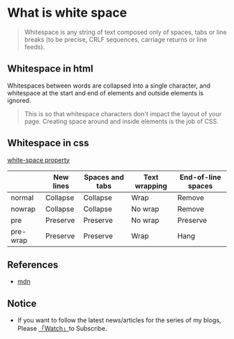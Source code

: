 # What is white space 

> Whitespace is any string of text composed only of spaces, tabs or line breaks (to be precise, CRLF sequences, carriage returns or line feeds). 

## Whitespace in html

Whitespaces between words are collapsed into a single character, and whitespace at the start and end of elements and outside elements is ignored.

> This is so that whitespace characters don't impact the layout of your page. Creating space around and inside elements is the job of CSS.

## Whitespace in css

[white-space property](https://developer.mozilla.org/en-US/docs/Web/CSS/white-space)

|           | New lines |  Spaces and tabs  |  Text wrapping  |  End-of-line spaces |
|-----------|-----------|-------------------|-----------------|---------------------|
| normal    | Collapse  | Collapse          | Wrap            | Remove              |
| nowrap    | Collapse  | Collapse          | No wrap         | Remove              |
| pre       | Preserve  | Preserve          | No wrap         | Preserve            |
| pre-wrap  | Preserve  | Preserve          |  Wrap           | Hang                |


## References

* [mdn](https://developer.mozilla.org/en-US/docs/Web/API/Document_Object_Model/Whitespace)

## Notice

* If you want to follow the latest news/articles for the series of my blogs, Please [「Watch」](https://github.com/n0ruSh/blogs/)to Subscribe.
